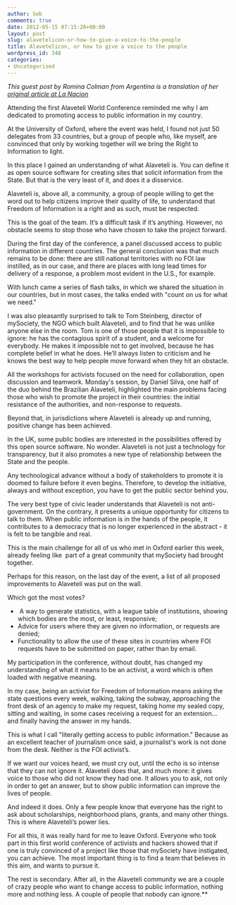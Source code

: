 ```yaml
---
author: Seb
comments: true
date: 2012-05-15 07:15:26+00:00
layout: post
slug: alavetelicon-or-how-to-give-a-voice-to-the-people
title: Alavetelicon, or how to give a voice to the people
wordpress_id: 348
categories:
- Uncategorised
---
```


_This guest post by Romina Colman from Argentina is a translation of her [original article at La Nacion](http://blogs.lanacion.com.ar/data/mundo/conferencia-de-alaveteli-o-de-como-darle-voz-a-la-sociedad-civil/)_

Attending the first Alaveteli World Conference reminded me why I am dedicated to promoting access to public information in my country.

At the University of Oxford, where the event was held, I found not just 50 delegates from 33 countries, but a group of people who, like myself, are convinced that only by working together will we bring the Right to Information to light.

In this place I gained an understanding of what Alaveteli is. You can define it as open source software for creating sites that solicit information from the State. But that is the very least of it, and does it a disservice.

Alaveteli is, above all, a community, a group of people willing to get the word out to help citizens improve their quality of life, to understand that Freedom of Information is a right and as such, must be respected.

This is the goal of the team. It’s a difficult task if it’s anything. However, no obstacle seems to stop those who have chosen to take the project forward.

During the first day of the conference, a panel discussed access to public information in different countries. The general conclusion was that much remains to be done: there are still national territories with no FOI law instilled, as in our case, and there are places with long lead times for delivery of a response, a problem most evident in the U.S., for example.

With lunch came a series of flash talks, in which we shared the situation in our countries, but in most cases, the talks ended with "count on us for what we need."

I was also pleasantly surprised to talk to Tom Steinberg, director of mySociety, the NGO which built Alaveteli, and to find that he was unlike anyone else in the room. Tom is one of those people that it is impossible to ignore: he has the contagious spirit of a student, and a welcome for everybody. He makes it impossible not to get involved, because he has complete belief in what he does. He’ll always listen to criticism and he knows the best way to help people move forward when they hit an obstacle.

All the workshops for activists focused on the need for collaboration, open discussion and teamwork. Monday's session, by Daniel Silva, one half of the duo behind the Brazilian Alaveteli, highlighted the main problems facing those who wish to promote the project in their countries: the initial resistance of the authorities, and non-response to requests.

Beyond that, in jurisdictions where Alaveteli is already up and running, positive change has been achieved.

In the UK, some public bodies are interested in the possibilities offered by this open source software. No wonder. Alaveteli is not just a technology for transparency, but it also promotes a new type of relationship between the State and the people.

Any technological advance without a body of stakeholders to promote it is doomed to failure before it even begins. Therefore, to develop the initiative, always and without exception, you have to get the public sector behind you.

The very best type of civic leader understands that Alaveteli is not anti-government. On the contrary, it presents a unique opportunity for citizens to talk to them. When public information is in the hands of the people, it contributes to a democracy that is no longer experienced in the abstract - it is felt to be tangible and real.

This is the main challenge for all of us who met in Oxford earlier this week, already feeling like  part of a great community that mySociety had brought together.

Perhaps for this reason, on the last day of the event, a list of all proposed improvements to Alaveteli was put on the wall.

Which got the most votes?
-  A way to generate statistics, with a league table of institutions, showing which bodies are the most, or least, responsive;
- Advice for users where they are given no information, or requests are denied;
- Functionality to allow the use of these sites in countries where FOI requests have to be submitted on paper, rather than by email.

My participation in the conference, without doubt, has changed my understanding of what it means to be an activist, a word which is often loaded with negative meaning.

In my case, being an activist for Freedom of Information means asking the state questions every week, walking, taking the subway, approaching the front desk of an agency to make my request, taking home my sealed copy, sitting and waiting, in some cases receiving a request for an extension... and finally having the answer in my hands.

This is what I call "literally getting access to public information." Because as an excellent teacher of journalism once said, a journalist's work is not done from the desk. Neither is the FOI activist’s.

If we want our voices heard, we must cry out, until the echo is so intense that they can not ignore it. Alaveteli does that, and much more: it gives voice to those who did not know they had one. It allows you to ask, not only in order to get an answer, but to show public information can improve the lives of people.

And indeed it does. Only a few people know that everyone has the right to ask about scholarships, neighborhood plans, grants, and many other things. This is where Alaveteli’s power lies.

For all this, it was really hard for me to leave Oxford. Everyone who took part in this first world conference of activists and hackers showed that if one is truly convinced of a project like those that mySociety have instigated, you can achieve. The most important thing is to find a team that believes in this aim, and wants to pursue it.

The rest is secondary. After all, in the Alaveteli community we are a couple of crazy people who want to change access to public information, nothing more and nothing less. A couple of people that nobody can ignore.**



